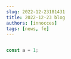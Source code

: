 ```yaml
---
slug: 2022-12-23181431
title: 2022-12-23 blog
authors: [innocces]
tags: [news, fe]
---
```


```javascript

const a = 1;

```
    